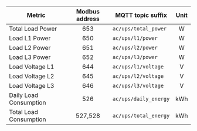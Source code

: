 |Metric|Modbus address|MQTT topic suffix|Unit|
|---|:-:|---|:-:|
|Total Load Power|653|`ac/ups/total_power`|W|
|Load L1 Power|650|`ac/ups/l1/power`|W|
|Load L2 Power|651|`ac/ups/l2/power`|W|
|Load L3 Power|652|`ac/ups/l3/power`|W|
|Load Voltage L1|644|`ac/ups/l1/voltage`|V|
|Load Voltage L2|645|`ac/ups/l2/voltage`|V|
|Load Voltage L3|646|`ac/ups/l3/voltage`|V|
|Daily Load Consumption|526|`ac/ups/daily_energy`|kWh|
|Total Load Consumption|527,528|`ac/ups/total_energy`|kWh|
